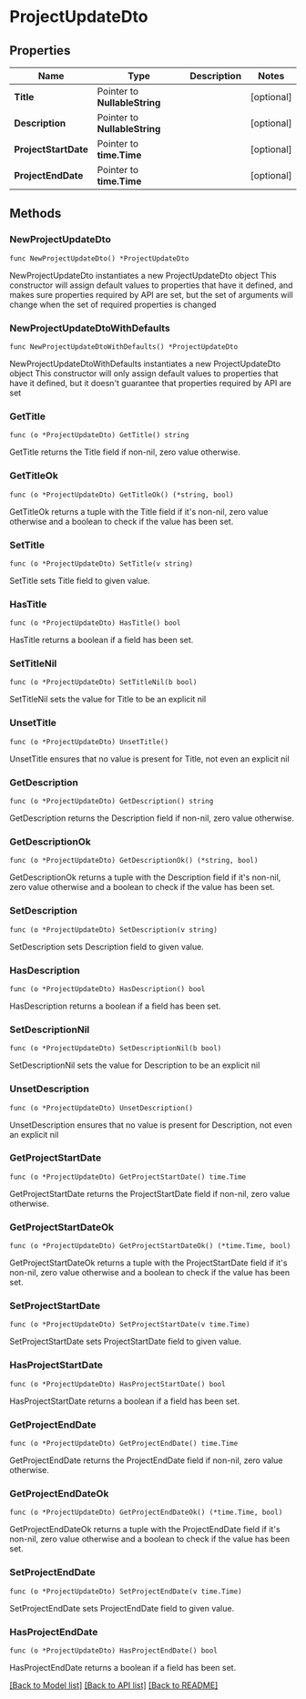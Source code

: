 # ProjectUpdateDto

## Properties

Name | Type | Description | Notes
------------ | ------------- | ------------- | -------------
**Title** | Pointer to **NullableString** |  | [optional] 
**Description** | Pointer to **NullableString** |  | [optional] 
**ProjectStartDate** | Pointer to **time.Time** |  | [optional] 
**ProjectEndDate** | Pointer to **time.Time** |  | [optional] 

## Methods

### NewProjectUpdateDto

`func NewProjectUpdateDto() *ProjectUpdateDto`

NewProjectUpdateDto instantiates a new ProjectUpdateDto object
This constructor will assign default values to properties that have it defined,
and makes sure properties required by API are set, but the set of arguments
will change when the set of required properties is changed

### NewProjectUpdateDtoWithDefaults

`func NewProjectUpdateDtoWithDefaults() *ProjectUpdateDto`

NewProjectUpdateDtoWithDefaults instantiates a new ProjectUpdateDto object
This constructor will only assign default values to properties that have it defined,
but it doesn't guarantee that properties required by API are set

### GetTitle

`func (o *ProjectUpdateDto) GetTitle() string`

GetTitle returns the Title field if non-nil, zero value otherwise.

### GetTitleOk

`func (o *ProjectUpdateDto) GetTitleOk() (*string, bool)`

GetTitleOk returns a tuple with the Title field if it's non-nil, zero value otherwise
and a boolean to check if the value has been set.

### SetTitle

`func (o *ProjectUpdateDto) SetTitle(v string)`

SetTitle sets Title field to given value.

### HasTitle

`func (o *ProjectUpdateDto) HasTitle() bool`

HasTitle returns a boolean if a field has been set.

### SetTitleNil

`func (o *ProjectUpdateDto) SetTitleNil(b bool)`

 SetTitleNil sets the value for Title to be an explicit nil

### UnsetTitle
`func (o *ProjectUpdateDto) UnsetTitle()`

UnsetTitle ensures that no value is present for Title, not even an explicit nil
### GetDescription

`func (o *ProjectUpdateDto) GetDescription() string`

GetDescription returns the Description field if non-nil, zero value otherwise.

### GetDescriptionOk

`func (o *ProjectUpdateDto) GetDescriptionOk() (*string, bool)`

GetDescriptionOk returns a tuple with the Description field if it's non-nil, zero value otherwise
and a boolean to check if the value has been set.

### SetDescription

`func (o *ProjectUpdateDto) SetDescription(v string)`

SetDescription sets Description field to given value.

### HasDescription

`func (o *ProjectUpdateDto) HasDescription() bool`

HasDescription returns a boolean if a field has been set.

### SetDescriptionNil

`func (o *ProjectUpdateDto) SetDescriptionNil(b bool)`

 SetDescriptionNil sets the value for Description to be an explicit nil

### UnsetDescription
`func (o *ProjectUpdateDto) UnsetDescription()`

UnsetDescription ensures that no value is present for Description, not even an explicit nil
### GetProjectStartDate

`func (o *ProjectUpdateDto) GetProjectStartDate() time.Time`

GetProjectStartDate returns the ProjectStartDate field if non-nil, zero value otherwise.

### GetProjectStartDateOk

`func (o *ProjectUpdateDto) GetProjectStartDateOk() (*time.Time, bool)`

GetProjectStartDateOk returns a tuple with the ProjectStartDate field if it's non-nil, zero value otherwise
and a boolean to check if the value has been set.

### SetProjectStartDate

`func (o *ProjectUpdateDto) SetProjectStartDate(v time.Time)`

SetProjectStartDate sets ProjectStartDate field to given value.

### HasProjectStartDate

`func (o *ProjectUpdateDto) HasProjectStartDate() bool`

HasProjectStartDate returns a boolean if a field has been set.

### GetProjectEndDate

`func (o *ProjectUpdateDto) GetProjectEndDate() time.Time`

GetProjectEndDate returns the ProjectEndDate field if non-nil, zero value otherwise.

### GetProjectEndDateOk

`func (o *ProjectUpdateDto) GetProjectEndDateOk() (*time.Time, bool)`

GetProjectEndDateOk returns a tuple with the ProjectEndDate field if it's non-nil, zero value otherwise
and a boolean to check if the value has been set.

### SetProjectEndDate

`func (o *ProjectUpdateDto) SetProjectEndDate(v time.Time)`

SetProjectEndDate sets ProjectEndDate field to given value.

### HasProjectEndDate

`func (o *ProjectUpdateDto) HasProjectEndDate() bool`

HasProjectEndDate returns a boolean if a field has been set.


[[Back to Model list]](../README.md#documentation-for-models) [[Back to API list]](../README.md#documentation-for-api-endpoints) [[Back to README]](../README.md)


